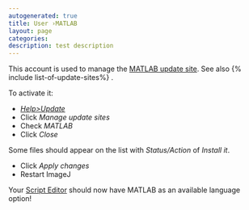 ```yaml
---
autogenerated: true
title: User ›MATLAB
layout: page
categories: 
description: test description
---
```


This account is used to manage the [MATLAB update site](http://sites.imagej.net/MATLAB/). See also {% include list-of-update-sites%}
.

To activate it:

-   [*Help&gt;Update*](/update-sites)
-   Click *Manage update sites*
-   Check *MATLAB*
-   Click *Close*

Some files should appear on the list with *Status/Action* of *Install it*.

-   Click *Apply changes*
-   Restart ImageJ

Your [Script Editor](/scripting/script-editor) should now have MATLAB as an available language option!
